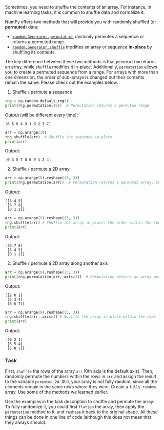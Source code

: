 

Sometimes, you need to shuffle the contents of an array. For instance, in machine learning tasks, 
it is common to shuffle data and normalize it. 

NumPy offers two methods that will provide you with randomly shuffled (or **permuted**) data:
- [`random.Generator.permutation`](https://numpy.org/doc/stable/reference/random/generated/numpy.random.Generator.permutation.html#numpy.random.Generator.permutation) randomly permutes a sequence or returns a permuted range.
- [`random.Generator.shuffle`](https://numpy.org/doc/stable/reference/random/generated/numpy.random.Generator.shuffle.html#numpy.random.Generator.shuffle) modifies an array or sequence **in-place** by shuffling its contents.

The key difference between these two methods is that `permutation` returns an array, while
`shuffle` modifies it in-place. Additionally, `permutation` allows you to create a permuted sequence from 
a range. For arrays with more than one dimension, the order of sub-arrays is changed but their contents remain the same.
Please check out the examples below.

1. Shuffle / permute a sequence
```python
rng = np.random.default_rng()
print(rng.permutation(10))  # Permutation returns a permuted range
```
Output (will be different every time):
```text
[6 5 0 4 9 1 8 2 3 7]
```

```python
arr = np.arange(10)
rng.shuffle(arr)  # Shuffle the sequence in-place
print(arr)
```
Output:
```text
[0 3 5 7 8 6 9 1 2 4]
```
2. Shuffle / permute a 2D array
```python
arr = np.arange(9).reshape((3, 3))
print(rng.permutation(arr))  # Permutation returns a permuted array, the order within the rows remains the same
```
Output:
```text
[[3 4 5]
 [6 7 8]
 [0 1 2]]
```
```python
arr = np.arange(9).reshape((3, 3))
rng.shuffle(arr) # Shuffle the array in-place, the order within the rows remains the same
print(arr)
```
Output:
```text
[[6 7 8]
 [3 4 5]
 [0 1 2]]
```
2. Shuffle / permute a 2D array along another axis
```python
arr = np.arange(9).reshape((3, 3))
print(rng.permutation(arr, axis=1))  # Permutation returns an array permuted within the rows
```
Output:
```text
[[2 0 1]
 [5 3 4]
 [8 6 7]]
```
```python
arr = np.arange(9).reshape((3, 3))
rng.shuffle(arr, axis=1) # Shuffle the array in-place within the rows
print(arr)
```
Output:
```text
[[0 2 1]
 [3 5 4]
 [6 8 7]]
```

### Task

First, `shuffle` the rows of the array `arr` (0th axis is the default axis).
Then, randomly permute the numbers within the rows in `arr` and assign the result to
the variable `permuted_2d`.
Still, your array is not fully random, since all the elements remain in the same rows
where they were. Create a `fully_random` array. Use some of the methods we
learned earlier.

<div class="hint">Use the examples in the task description to shuffle and permute the array.</div>

<div class="hint">To fully randomize it, you could first <code>flatten</code> the array, then apply the <code>permutation</code>
method to it, and <code>reshape</code> it back to the original shape. All these things can be done in one
line of code (although this does not mean that they always should).</div>
